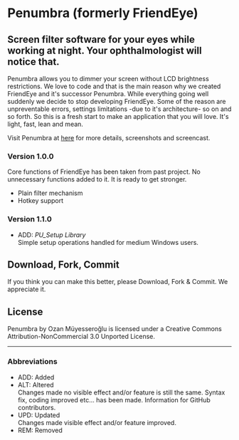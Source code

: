 # Penumbra (formerly FriendEye)
## Screen filter software for your eyes while working at night. Your ophthalmologist will notice that.

Penumbra allows you to dimmer your screen without LCD brightness restrictions. We love to code and that is the main reason why we created FriendEye and it's successor Penumbra. While everything going well suddenly we decide to stop developing FriendEye. Some of the reason are unpreventable errors, settings limitations -due to it's architecture- so on and so forth. So this is a fresh start to make an application that you will love. It's light, fast, lean and mean.

Visit Penumbra at [here](http://www.ozanmuyes.com/penumbra) for more details, screenshots and screencast.

### Version 1.0.0
Core functions of FriendEye has been taken from past project. No unnecessary functions added to it. It is ready to get stronger.
* Plain filter mechanism
* Hotkey support

### Version 1.1.0
* ADD: *PU_Setup Library*<br>
	Simple setup operations handled for medium Windows users.

## Download, Fork, Commit
If you think you can make this better, please Download, Fork & Commit. We appreciate it.

## License
Penumbra by Ozan Müyesseroğlu is licensed under a Creative Commons Attribution-NonCommercial 3.0 Unported License.

---

### Abbreviations
* ADD: Added
* ALT: Altered<br>
	Changes made no visible effect and/or feature is still the same. Syntax fix, coding improved etc... has been made. Information for GitHub contributors.
* UPD: Updated<br>
	Changes made visible effect and/or feature improved.
* REM: Removed